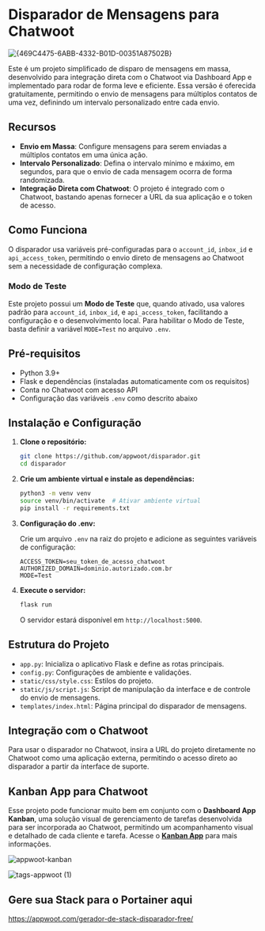 # Disparador de Mensagens para Chatwoot

![{469C4475-6ABB-4332-B01D-00351A87502B}](https://github.com/user-attachments/assets/ea8cfe7d-8b33-4dc6-9bf2-456606b14763)

Este é um projeto simplificado de disparo de mensagens em massa, desenvolvido para integração direta com o Chatwoot via Dashboard App e implementado para rodar de forma leve e eficiente. Essa versão é oferecida gratuitamente, permitindo o envio de mensagens para múltiplos contatos de uma vez, definindo um intervalo personalizado entre cada envio.

## Recursos

- **Envio em Massa**: Configure mensagens para serem enviadas a múltiplos contatos em uma única ação.
- **Intervalo Personalizado**: Defina o intervalo mínimo e máximo, em segundos, para que o envio de cada mensagem ocorra de forma randomizada.
- **Integração Direta com Chatwoot**: O projeto é integrado com o Chatwoot, bastando apenas fornecer a URL da sua aplicação e o token de acesso.

## Como Funciona

O disparador usa variáveis pré-configuradas para o `account_id`, `inbox_id` e `api_access_token`, permitindo o envio direto de mensagens ao Chatwoot sem a necessidade de configuração complexa.

### Modo de Teste

Este projeto possui um **Modo de Teste** que, quando ativado, usa valores padrão para `account_id`, `inbox_id`, e `api_access_token`, facilitando a configuração e o desenvolvimento local. Para habilitar o Modo de Teste, basta definir a variável `MODE=Test` no arquivo `.env`.

## Pré-requisitos

- Python 3.9+
- Flask e dependências (instaladas automaticamente com os requisitos)
- Conta no Chatwoot com acesso API
- Configuração das variáveis `.env` como descrito abaixo

## Instalação e Configuração

1. **Clone o repositório:**

   ```bash
   git clone https://github.com/appwoot/disparador.git
   cd disparador
   ```

2. **Crie um ambiente virtual e instale as dependências:**

   ```bash
   python3 -m venv venv
   source venv/bin/activate  # Ativar ambiente virtual
   pip install -r requirements.txt
   ```

3. **Configuração do .env:**

   Crie um arquivo `.env` na raiz do projeto e adicione as seguintes variáveis de configuração:

   ```plaintext
   ACCESS_TOKEN=seu_token_de_acesso_chatwoot
   AUTHORIZED_DOMAIN=dominio.autorizado.com.br
   MODE=Test
   ```

4. **Execute o servidor:**

   ```bash
   flask run
   ```

   O servidor estará disponível em `http://localhost:5000`.

## Estrutura do Projeto

- `app.py`: Inicializa o aplicativo Flask e define as rotas principais.
- `config.py`: Configurações de ambiente e validações.
- `static/css/style.css`: Estilos do projeto.
- `static/js/script.js`: Script de manipulação da interface e de controle do envio de mensagens.
- `templates/index.html`: Página principal do disparador de mensagens.

## Integração com o Chatwoot

Para usar o disparador no Chatwoot, insira a URL do projeto diretamente no Chatwoot como uma aplicação externa, permitindo o acesso direto ao disparador a partir da interface de suporte.

## Kanban App para Chatwoot

Esse projeto pode funcionar muito bem em conjunto com o **Dashboard App Kanban**, uma solução visual de gerenciamento de tarefas desenvolvida para ser incorporada ao Chatwoot, permitindo um acompanhamento visual e detalhado de cada cliente e tarefa. Acesse o **[Kanban App](https://appwoot.com/kanban-app/)** para mais informações.

![appwoot-kanban](https://github.com/user-attachments/assets/e2392902-836c-44ce-a175-216b9769e1f4)

![tags-appwoot (1)](https://github.com/user-attachments/assets/c8e9fc34-0f58-4b0e-b90e-bb56e2c6ee48)

## Gere sua Stack para o Portainer aqui
https://appwoot.com/gerador-de-stack-disparador-free/
